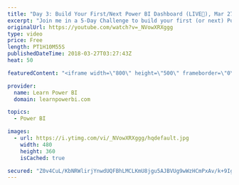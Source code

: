 ```yaml
---
title: "Day 3: Build Your First/Next Power BI Dashboard (LIVE🔴), Mar 27"
excerpt: "Join me in a 5-Day Challenge to build your first (or next) Power BI Dashboard. Accept the challenge at 👉 http://www.learnpowerbi.com/challenge Day 3 Topics: 00:00:00 Avi: Alternate Approach to Day 1 Example (Outside Business Hours) 00:27:57 Shachin: Month End Date, Week End Date 00:39:46 Storytelling"
originalUrl: https://youtube.com/watch?v=_NVowXRXggg
type: video
price: Free
length: PT1H10M55S
publishedDateTime: 2018-03-27T03:27:43Z
heat: 50

featuredContent: "<iframe width=\"800\" height=\"500\" frameborder=\"0\" src=\"https://www.youtube.com/embed/_NVowXRXggg\" allow=\"accelerometer; autoplay; encrypted-media; gyroscope; picture-in-picture\" allowfullscreen></iframe>"

provider:
  name: Learn Power BI
  domain: learnpowerbi.com

topics:
  - Power BI

images:
  - url: https://i.ytimg.com/vi/_NVowXRXggg/hqdefault.jpg
    width: 480
    height: 360
    isCached: true

secured: "Z0v4CuL/KbNRWlirjYnwdUQFBhLMCLKmU8jgu5AJBVUg9wWzHCmPxAv/k+9IgDdQwzJm21d3fpuCIcOSFOJ8eyUHIZgrrk8oOCkR09J/g1VBQa/O+ZDHLkdXmmyGetpGsdO9PNnvSHzFRLQOpYqIQXfb+VKYzI/fkUD3PBqu1dtB2y1N2bGnr+GTOf2kLH0iLI0Zz8cO9SDXlGvYkm6J4HdPPlE0Xt8MB7UpF1hFvlhSvTxVhsQsICv7TK+BaW4QER+KoVXf8HrcRYpLPoYTtEfmb2JlK6QrNSCwM+x0O1RGN1ANaAWmQYytn7hCq3Hrub/WE6QpjcDdQv3Pve03Lmy3+NbLDgAeAXyUUoaD/K/3VgqfUQTh+pvwrBxKtAMwVXxT6Ptnl5UGHvNQ9SUahs72lBL8Le22KeoH1rTmrfs=;2IEKXhQsDC0z7oKB0S3H5Q=="
---
```


